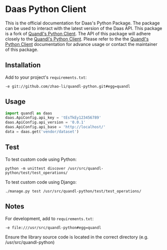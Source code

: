 # Daas Python Client

This is the official documentation for Daas's Python Package. The package can be used to interact with the latest version of the Daas API. This package is a fork of [Quandl's Python Client](https://github.com/quandl/quandl-python). The API of this package will adhere closely to the [Quandl's Python Client](https://github.com/quandl/quandl-python). Please refer to the the [Quandl's Python Client](https://github.com/quandl/quandl-python) documentation for advance usage or contact the maintainer of this package.

Installation
------------
Add to your project's `requirements.txt`:
```
-e git://github.com/zhao-li/quandl-python.git#egg=quandl 
```

Usage
-----
```python
import quandl as daas
daas.ApiConfig.api_key = 'tEsTkEy123456789'
daas.ApiConfig.api_version = '0.0.1'
daas.ApiConfig.api_base = 'http://localhost/'
data = daas.get('vendor/dataset')
```

Test
----
To test custom code using Python:
```shell
python -m unittest discover /usr/src/quandl-python/test/test_operations/
```
To test custom code using Django:
```shell
./manage.py test /usr/src/quandl-python/test/test_operations/
```

Notes
-----
For development, add to `requirements.txt`:
```
-e file:///usr/src/quandl-python#egg=quandl  
```
Ensure the library source code is located in the correct directory (e.g. /usr/src/quandl-python)

